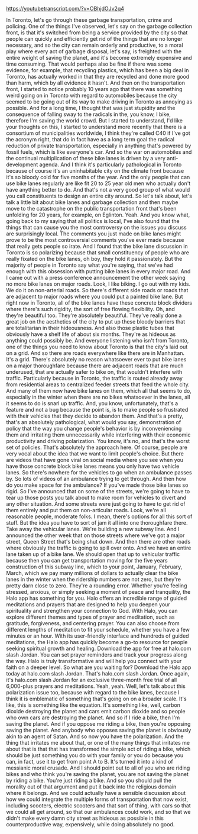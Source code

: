 https://youtubetranscript.com/?v=OBhjdOJv2q4

 In Toronto, let's go through these garbage transportation, crime and policing. One of the things I've observed, let's say on the garbage collection front, is that it's switched from being a service provided by the city so that people can quickly and efficiently get rid of the things that are no longer necessary, and so the city can remain orderly and productive, to a moral play where every act of garbage disposal, let's say, is freighted with the entire weight of saving the planet, and it's become extremely expensive and time consuming. That would perhaps also be fine if there was some evidence, for example, that recycling plastics, which has been a big deal in Toronto, has actually worked in that they are recycled and done more good than harm, which by all evidence it hasn't. And then on the transportation front, I started to notice probably 10 years ago that there was something weird going on in Toronto with regard to automobiles because the city seemed to be going out of its way to make driving in Toronto as annoying as possible. And for a long time, I thought that was just stupidity and the consequence of falling sway to the radicals in the, you know, I bike, therefore I'm saving the world crowd. But I started to understand, I'd like your thoughts on this, I started to understand more recently that there is a consortium of municipalities worldwide, I think they're called C40 if I've got the acronym right, that do in fact have as a long term goal the radical reduction of private transportation, especially in anything that's powered by fossil fuels, which is like everyone's car. And so the war on automobiles and the continual multiplication of these bike lanes is driven by a very anti-development agenda. And I think it's particularly pathological in Toronto because of course it's an uninhabitable city on the climate front because it's so bloody cold for five months of the year. And the only people that can use bike lanes regularly are like fit 20 to 25 year old men who actually don't have anything better to do. And that's not a very good group of what would you call constituents to design an entire city around. So let's talk about, let's talk a little bit about bike lanes and garbage collection and then maybe move to the catastrophe on the public transportation front that's been unfolding for 20 years, for example, on Eglinton. Yeah. And you know what, going back to my saying that all politics is local, I've also found that the things that can cause you the most controversy on the issues you discuss are surprisingly local. The comments you just made on bike lanes might prove to be the most controversial comments you've ever made because that really gets people so irate. And I found that the bike lane discussion in Toronto is so polarizing because that small constituency of people who are really fixated on the bike lanes, oh boy, they hold it passionately. But the majority of people in Toronto say what you're saying, that we've had enough with this obsession with putting bike lanes in every major road. And I came out with a press conference announcement the other week saying no more bike lanes on major roads. Look, I like biking. I go out with my kids. We do it on non-arterial roads. So there's different side roads or roads that are adjacent to major roads where you could put a painted bike lane. But right now in Toronto, all of the bike lanes have these concrete block dividers where there's such rigidity, the sort of free flowing flexibility. Oh, and they're beautiful too. They're absolutely beautiful. They've really done a great job on the aesthetics of the city to put up these bloody barriers that are totalitarian in their hideousness. And also those plastic tubes that obviously have a shelf life of about six months. They're as hideous as anything could possibly be. And everyone listening who isn't from Toronto, one of the things you need to know about Toronto is that the city's laid out on a grid. And so there are roads everywhere like there are in Manhattan. It's a grid. There's absolutely no reason whatsoever ever to put bike lanes on a major thoroughfare because there are adjacent roads that are much underused, that are actually safer to bike on, that wouldn't interfere with traffic. Particularly because in Toronto, the traffic is routed already away from residential areas to centralized feeder streets that feed the whole city. And many of them now have bike lanes on them, which all that seems to do, especially in the winter when there are no bikes whatsoever in the lanes, all it seems to do is snarl up traffic. And, you know, unfortunately, that's a feature and not a bug because the point is, is to make people so frustrated with their vehicles that they decide to abandon them. And that's a pretty, that's an absolutely pathological, what would you say, demonstration of policy that the way you change people's behavior is by inconveniencing them and irritating them unnecessarily while interfering with their economic productivity and driving polarization. You know, it's no, and that's the worst set of policies. That's absolutely the approach here. Of course, people are very vocal about the idea that we want to limit people's choice. But there are videos that have gone viral on social media where you see when you have those concrete block bike lanes means you only have two vehicle lanes. So there's nowhere for the vehicles to go when an ambulance passes by. So lots of videos of an ambulance trying to get through. And then how do you make space for the ambulance? If you've made those bike lanes so rigid. So I've announced that on some of the streets, we're going to have to tear up those posts you talk about to make room for vehicles to divert and any other situation. And some streets were just going to have to get rid of them entirely and put them on non-articular roads. Look, we're all reasonable people, moderate folks. I mean, there's options for all this sort of stuff. But the idea you have to sort of jam it all into one thoroughfare there. Take away the vehicular lanes. We're building a new subway line. And I announced the other week that on those streets where we've got a major street, Queen Street that's being shut down. And then there are other roads where obviously the traffic is going to spill over onto. And we have an entire lane taken up of a bike lane. We should open that up to vehicular traffic because then you can get transportation moving for the five years construction of this subway line, which to your point, January, February, March, which we pay many millions of dollars to actually clear the bike lanes in the winter when the ridership numbers are not zero, but they're pretty darn close to zero. They're a rounding error. Whether you're feeling stressed, anxious, or simply seeking a moment of peace and tranquility, the Halo app has something for you. Halo offers an incredible range of guided meditations and prayers that are designed to help you deepen your spirituality and strengthen your connection to God. With Halo, you can explore different themes and types of prayer and meditation, such as gratitude, forgiveness, and centering prayer. You can also choose from different lengths of meditation to fit your schedule, whether you have a few minutes or an hour. With its user-friendly interface and hundreds of guided meditations, the Halo app has quickly become a go-to resource for people seeking spiritual growth and healing. Download the app for free at halo.com slash Jordan. You can set prayer reminders and track your progress along the way. Halo is truly transformative and will help you connect with your faith on a deeper level. So what are you waiting for? Download the Halo app today at halo.com slash Jordan. That's halo.com slash Jordan. Once again, it's halo.com slash Jordan for an exclusive three-month free trial of all 6,000-plus prayers and meditations. Yeah, yeah. Well, let's talk about this polarization issue too, because with regard to the bike lanes, because I think it is emblematic of something that's going on on a broader scale. It's like, this is something like the equation. It's something like, well, carbon dioxide destroying the planet and cars emit carbon dioxide and so people who own cars are destroying the planet. And so if I ride a bike, then I'm saving the planet. And if you oppose me riding a bike, then you're opposing saving the planet. And anybody who opposes saving the planet is obviously akin to an agent of Satan. And so now you have the polarization. And the thing that irritates me about that, or one of the many things that irritates me about that is that that has transformed the simple act of riding a bike, which should be just something you do with your family or you do because you can, in fact, use it to get from point A to B. It's turned it into a kind of messianic moral crusade. And I should point out to all of you who are riding bikes and who think you're saving the planet, you are not saving the planet by riding a bike. You're just riding a bike. And so you should pull the morality out of that argument and put it back into the religious domain where it belongs. And we could actually have a sensible discussion about how we could integrate the multiple forms of transportation that now exist, including scooters, electric scooters and that sort of thing, with cars so that we could all get around, so that our ambulances could work, and so that we didn't make every damn city street as hideous as possible in this counterproductive way, expensively, while doing absolutely no good.